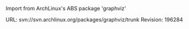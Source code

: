 Import from ArchLinux's ABS package 'graphviz'

URL: svn://svn.archlinux.org/packages/graphviz/trunk
Revision: 196284
